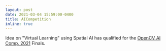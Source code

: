 ```yaml
---
layout: post
date: 2021-03-04 15:59:00-0400
title: AICompetition
inline: true
---
```


Idea on "Virtual Learning" using Spatial AI has qualified for the <a href="https://opencv.org/opencv-ai-competition-2021/">OpenCV AI Comp. 2021</a> Finals.
